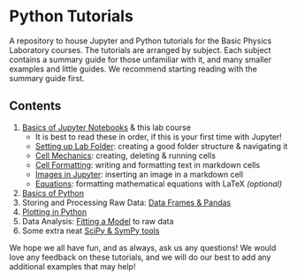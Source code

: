 # Python Tutorials
A repository to house Jupyter and Python tutorials for the Basic Physics Laboratory courses.
The tutorials are arranged by subject. Each subject contains a summary guide for those unfamiliar with it, and many smaller examples 
and little guides. We recommend starting reading with the summary guide first.

## Contents

1. [Basics of Jupyter Notebooks](1%20Jupyter%20Notebook%20Basics) & this lab course
    * It is best to read these in order, if this is your first time with Jupyter!
    * [Setting up Lab Folder](1%20Jupyter%20Notebook%20Basics/1%20Setting%20Up%20Lab%20Folder.ipynb): creating a good folder structure & navigating it
    * [Cell Mechanics](1%20Jupyter%20Notebook%20Basics/3%20Cell%20Formatting.ipynb): creating, deleting & running cells
    * [Cell Formatting](1%20Jupyter%20Notebook%20Basics/3%20Cell%20Formatting.ipynb): writing and formatting text in markdown cells
    * [Images in Jupyter](1%20Jupyter%20Notebook%20Basics/4%20Images%20in%20Jupyter.ipynb): inserting an image in a markdown cell
    * [Equations](1%20Jupyter%20Notebook%20Basics/5%20Equations.ipynb): formatting mathematical equations with LaTeX *(optional)*
2. [Basics of Python](2%20Python%20Basics)
3. Storing and Processing Raw Data: [Data Frames & Pandas](3%20Data%20Frames%20%26%20Pandas)
4. [Plotting in Python](4%20Plotting)
5. Data Analysis: [Fitting a Model](5%20Curve%20Fitting) to raw data
6. Some extra neat [SciPy & SymPy tools](6%20SciPy%20%26%20SymPy%20Tools)

We hope we all have fun, and as always, ask us any questions! 
We would love any feedback on these tutorials, and we will do our best to add any additional examples that may help!
